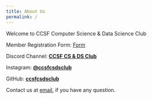 ```yaml
---
title: About Us
permalink: /
---
```


Welcome to CCSF Computer Science & Data Science Club

Member Registration Form: [Form](https://2lpk2pir4qw.typeform.com/to/YYwiizeT)

Discord Channel: [**CCSF CS & DS Club**](https://discord.gg/KKrtf7JpDQ)

Instagram: [**@ccsfcsdsclub**](https://www.instagram.com/ccsfcsdsclub/)

GitHub: [**ccsfcsdsclub**](https://github.com/ccsfcsdsclub)

Contact us at [email](mailto:ccsfcsdsclub@gmail.com), if you have any question. 
